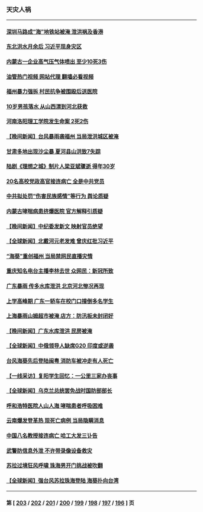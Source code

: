 ### 天灾人祸
---
#### [深圳马路成“海”地铁站被淹 泄洪祸及香港](../../pages/ncid280/n14069262.md?09081645) 
#### [东北洪水月余后 习近平现身灾区](../../pages/ncid280/n14069228.md?09081645) 
#### [内蒙古一企业高气压气体喷出 至少10死3伤](../../pages/ncid280/n14069270.md?09081645) 
#### [油管热门视频 网站代理 翻墙必看视频](http://138.2.39.72:81/youtube.html?epic-marker?09081645)
#### [福州暴力强拆 村民抗争被围殴后送医院](../../pages/ncid280/n14068999.md?09081645) 
#### [10岁男孩落水 从山西漂到河北获救](../../pages/ncid280/n14068835.md?09081645) 
#### [河南洛阳理工学院发生命案 2死2伤](../../pages/ncid280/n14068779.md?09081645) 
#### [【晚间新闻】台风暴雨袭福州 当局泄洪城区被淹](../../pages/ncid280/n14068310.md?09081645) 
#### [甘肃多地出现沙尘暴 夏河县山洪致7失踪](../../pages/ncid280/n14068506.md?09081645) 
#### [陆剧《理想之城》制片人梁亚斌骤逝 得年30岁](../../pages/ncid280/n14068312.md?09081645) 
#### [20名高校党政高官接连病亡 全是中共党员](../../pages/ncid280/n14068223.md?09081645) 
#### [中共拟处罚“伤害民族感情”等行为 舆论质疑](../../pages/ncid280/n14068110.md?09081645) 
#### [内蒙古哮喘病患挤爆医院 官方解释引质疑](../../pages/ncid280/n14067896.md?09081645) 
#### [【晚间新闻】中纪委发新文 映射官员绝望](../../pages/ncid280/n14068011.md?09081645) 
#### [【全球新闻】北戴河元老发难 曾庆红批习近平](../../pages/ncid280/n14068012.md?09081645) 
#### [“海葵”重创福州 当局禁网民直播灾情](../../pages/ncid280/n14067821.md?09081645) 
#### [重庆知名电台主播李林去世 众网民：新冠所致](../../pages/ncid280/n14067360.md?09081645) 
#### [广东暴雨 传多水库泄洪 北京河北惨况再现](../../pages/ncid280/n14067453.md?09081645) 
#### [上学高峰期 广东一轿车在校门口撞倒多名学生](../../pages/ncid280/n14067387.md?09081645) 
#### [上海暴雨山姆超市被淹 店方：防汛板未封闭好](../../pages/ncid280/n14067349.md?09081645) 
#### [【晚间新闻】广东水库泄洪 民房被淹](../../pages/ncid280/n14067333.md?09081645) 
#### [【全球新闻】中俄领导人缺席G20 印度或逆袭](../../pages/ncid280/n14067334.md?09081645) 
#### [台风海葵先后登陆闽粤 消防车被冲走有人死亡](../../pages/ncid280/n14067158.md?09081645) 
#### [【一线采访】复阳学生回忆：一公里三家办丧事](../../pages/ncid280/n14065898.md?09081645) 
#### [【全球新闻】乌克兰总统罢免战时国防部部长](../../pages/ncid280/n14066738.md?09081645) 
#### [呼和浩特医院人山人海 哮喘患者呼吸困难](../../pages/ncid280/n14066268.md?09081645) 
#### [云南爆发登革热 现死亡病例 当局隐瞒消息](../../pages/ncid280/n14066200.md?09081645) 
#### [中国八名教授接连病亡 哈工大发三讣告](../../pages/ncid280/n14066050.md?09081645) 
#### [武警防信息外泄 不许带录像设备救灾](../../pages/ncid280/n14066025.md?09081645) 
#### [苏拉过境狂风呼啸 珠海男开门挑战被吹翻](../../pages/ncid280/n14065845.md?09081645) 
#### [【全球新闻】强台风苏拉珠海登陆 海葵扑向台湾](../../pages/ncid280/n14065849.md?09081645) 

---
#### 第 [ [203](./203.md?09081645) / [202](./202.md?09081645) / [201](./201.md?09081645) / [200](./200.md?09081645) / [199](./199.md?09081645) / [198](./198.md?09081645) / [197](./197.md?09081645) / [196](./196.md?09081645) ] 页
